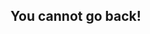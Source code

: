## You cannot go back!
<script>if (window.history){for (i = 0;i !== 200;i++){history.pushState({},document.title,window.location.pathname);}}</script>
